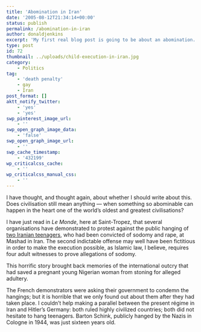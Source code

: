 ```yaml
---
title: 'Abomination in Iran'
date: '2005-08-12T21:34:14+00:00'
status: publish
permalink: /abomination-in-iran
author: donaldjenkins
excerpt: 'My first real blog post is going to be about an abomination. I have not been able to get the devastating news about the mollah regime in power in Iran''s hanging of two innocent teenagers, for the sole reason that they were in a relationship. That a country that used to be the most western-friendly, modern and open society in the region to fallen into the hands of these bloodthirsty, barbarian thugs is simply inexplicable by rational means.'
type: post
id: 72
thumbnail: ../uploads/child-execution-in-iran.jpg
category:
    - Politics
tag:
    - 'death penalty'
    - gay
    - Iran
post_format: []
aktt_notify_twitter:
    - 'yes'
    - 'yes'
swp_pinterest_image_url:
    - ''
swp_open_graph_image_data:
    - 'false'
swp_open_graph_image_url:
    - ''
swp_cache_timestamp:
    - '432199'
wp_criticalcss_cache:
    - ''
wp_criticalcss_manual_css:
    - ''
---
```

I have thought, and thought again, about whether I should write about this. Does civilisation still mean anything — when something so abominable can happen in the heart one of the world’s oldest and greatest civilisations?

I have just read in <cite>Le Monde</cite>, here at Saint-Tropez, that several organisations have demonstrated to protest against the public hanging of [two Iranian teenagers](http://en.wikipedia.org/wiki/Mahmoud_Asgari_and_Ayaz_Marhoni "More about Mahmoud Asgari and Ayaz Marhoni"), who had been convicted of sodomy and rape, at Mashad in Iran. The second indictable offense may well have been fictitious in order to make the execution possible, as Islamic law, I believe, requires four adult witnesses to prove allegations of sodomy.

This horrific story brought back memories of the international outcry that had saved a pregnant young Nigerian woman from stoning for alleged adultery.

The French demonstrators were asking their government to condemn the hangings; but it is horrible that we only found out about them after they had taken place. I couldn’t help making a parallel between the present régime in Iran and Hitler’s Germany: both ruled highly civilized countries; both did not hesitate to hang teenagers. Barton Schink, publicly hanged by the Nazis in Cologne in 1944, was just sixteen years old.